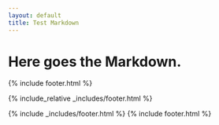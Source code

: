 ```yaml
---
layout: default
title: Test Markdown
---
```


# Here goes the Markdown.

{% include footer.html %}

{% include_relative _includes/footer.html %}

{% include _includes/footer.html %}
{% include footer.html %}